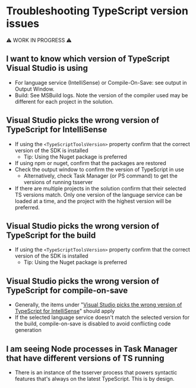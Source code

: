 # Troubleshooting TypeScript version issues

:warning: WORK IN PROGRESS :warning:

## I want to know which version of TypeScript Visual Studio is using

* For language service (IntelliSense) or Compile-On-Save: see output in Output Window. 
* Build: See MSBuild logs. Note the version of the compiler used may be different for each project in the solution.

## Visual Studio picks the wrong version of TypeScript for IntelliSense

* If using the `<TypeScriptToolsVersion>` property confirm that the correct version of the SDK is installed
   * Tip: Using the Nuget package is preferred
* If using npm or nuget, confirm that the packages are restored
* Check the output window to confirm the version of TypeScript in use
  * Alternatively, check Task Manager (or PS command) to get the versions of running tsserver
* If there are multiple projects in the solution confirm that their selected TS versions match. Only one version of the language service can be loaded at a time, and the project with the highest version will be preferred.

## Visual Studio picks the wrong version of TypeScript for the build

* If using the `<TypeScriptToolsVersion>` property confirm that the correct version of the SDK is installed
   * Tip: Using the Nuget package is preferred
   
## Visual Studio picks the wrong version of TypeScript for compile-on-save

* Generally, the items under "[Visual Studio picks the wrong version of TypeScript for IntelliSense]()" should apply
* If the selected language service doesn't match the selected version for the build, compile-on-save is disabled to avoid conflicting code generation

## I am seeing Node processes in Task Manager that have different versions of TS running

* There is an instance of the tsserver process that powers syntactic features that's always on the latest TypeScript. This is by design.
